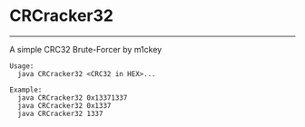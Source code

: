# CRCracker32

---

A simple CRC32 Brute-Forcer by m1ckey

```
Usage:
  java CRCracker32 <CRC32 in HEX>...

Example:
  java CRCracker32 0x13371337
  java CRCracker32 0x1337
  java CRCracker32 1337
```

